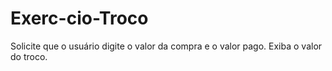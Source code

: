 # Exerc-cio-Troco
Solicite que o usuário digite o valor da compra e o valor pago. Exiba o valor do troco.
